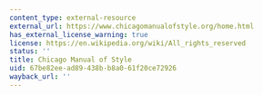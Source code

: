 ```yaml
---
content_type: external-resource
external_url: https://www.chicagomanualofstyle.org/home.html
has_external_license_warning: true
license: https://en.wikipedia.org/wiki/All_rights_reserved
status: ''
title: Chicago Manual of Style
uid: 67be82ee-ad89-438b-b8a0-61f20ce72926
wayback_url: ''
---
```


